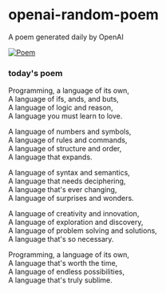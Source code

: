 
# openai-random-poem
 A poem generated daily by OpenAI

[![Poem](https://github.com/fbiego/openai-random-poem/actions/workflows/main.yml/badge.svg)](https://github.com/fbiego/openai-random-poem/actions/workflows/main.yml)

### today's poem  
  
Programming, a language of its own,  
A language of ifs, ands, and buts,  
A language of logic and reason,  
A language you must learn to love.  
  
A language of numbers and symbols,  
A language of rules and commands,  
A language of structure and order,  
A language that expands.  
  
A language of syntax and semantics,  
A language that needs deciphering,  
A language that's ever changing,  
A language of surprises and wonders.  
  
A language of creativity and innovation,  
A language of exploration and discovery,  
A language of problem solving and solutions,  
A language that's so necessary.  
  
Programming, a language of its own,  
A language that's worth the time,  
A language of endless possibilities,  
A language that's truly sublime.
